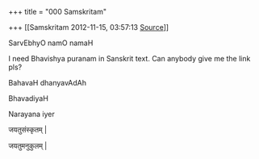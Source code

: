 +++
title = "000 Samskritam"

+++
[[Samskritam	2012-11-15, 03:57:13 [Source](https://groups.google.com/g/samskrita/c/crITy2ICL4s)]]



SarvEbhyO namO namaH

  

I need Bhavishya puranam in Sanskrit text. Can anybody give me the link pls?

  

BahavaH dhanyavAdAh

BhavadiyaH

Narayana iyer  
  

जयतुसंस्कृतम् \|

जयतुमनुकुलम् \|

